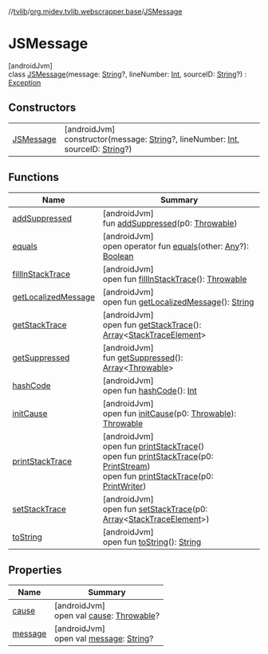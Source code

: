 //[tvlib](../../../index.md)/[org.mjdev.tvlib.webscrapper.base](../index.md)/[JSMessage](index.md)

# JSMessage

[androidJvm]\
class [JSMessage](index.md)(message: [String](https://kotlinlang.org/api/latest/jvm/stdlib/kotlin/-string/index.html)?, lineNumber: [Int](https://kotlinlang.org/api/latest/jvm/stdlib/kotlin/-int/index.html), sourceID: [String](https://kotlinlang.org/api/latest/jvm/stdlib/kotlin/-string/index.html)?) : [Exception](https://developer.android.com/reference/kotlin/java/lang/Exception.html)

## Constructors

| | |
|---|---|
| [JSMessage](-j-s-message.md) | [androidJvm]<br>constructor(message: [String](https://kotlinlang.org/api/latest/jvm/stdlib/kotlin/-string/index.html)?, lineNumber: [Int](https://kotlinlang.org/api/latest/jvm/stdlib/kotlin/-int/index.html), sourceID: [String](https://kotlinlang.org/api/latest/jvm/stdlib/kotlin/-string/index.html)?) |

## Functions

| Name | Summary |
|---|---|
| [addSuppressed](../../org.mjdev.tvlib.webscrapper.select/-element-not-found-exception/index.md#282858770%2FFunctions%2F-1596939238) | [androidJvm]<br>fun [addSuppressed](../../org.mjdev.tvlib.webscrapper.select/-element-not-found-exception/index.md#282858770%2FFunctions%2F-1596939238)(p0: [Throwable](https://kotlinlang.org/api/latest/jvm/stdlib/kotlin/-throwable/index.html)) |
| [equals](../../org.mjdev.tvlib.webscrapper.select/-element-not-found-exception/index.md#585090901%2FFunctions%2F-1596939238) | [androidJvm]<br>open operator fun [equals](../../org.mjdev.tvlib.webscrapper.select/-element-not-found-exception/index.md#585090901%2FFunctions%2F-1596939238)(other: [Any](https://kotlinlang.org/api/latest/jvm/stdlib/kotlin/-any/index.html)?): [Boolean](https://kotlinlang.org/api/latest/jvm/stdlib/kotlin/-boolean/index.html) |
| [fillInStackTrace](../../org.mjdev.tvlib.webscrapper.select/-element-not-found-exception/index.md#-1102069925%2FFunctions%2F-1596939238) | [androidJvm]<br>open fun [fillInStackTrace](../../org.mjdev.tvlib.webscrapper.select/-element-not-found-exception/index.md#-1102069925%2FFunctions%2F-1596939238)(): [Throwable](https://kotlinlang.org/api/latest/jvm/stdlib/kotlin/-throwable/index.html) |
| [getLocalizedMessage](../../org.mjdev.tvlib.webscrapper.select/-element-not-found-exception/index.md#1043865560%2FFunctions%2F-1596939238) | [androidJvm]<br>open fun [getLocalizedMessage](../../org.mjdev.tvlib.webscrapper.select/-element-not-found-exception/index.md#1043865560%2FFunctions%2F-1596939238)(): [String](https://kotlinlang.org/api/latest/jvm/stdlib/kotlin/-string/index.html) |
| [getStackTrace](../../org.mjdev.tvlib.webscrapper.select/-element-not-found-exception/index.md#2050903719%2FFunctions%2F-1596939238) | [androidJvm]<br>open fun [getStackTrace](../../org.mjdev.tvlib.webscrapper.select/-element-not-found-exception/index.md#2050903719%2FFunctions%2F-1596939238)(): [Array](https://kotlinlang.org/api/latest/jvm/stdlib/kotlin/-array/index.html)&lt;[StackTraceElement](https://developer.android.com/reference/kotlin/java/lang/StackTraceElement.html)&gt; |
| [getSuppressed](../../org.mjdev.tvlib.webscrapper.select/-element-not-found-exception/index.md#672492560%2FFunctions%2F-1596939238) | [androidJvm]<br>fun [getSuppressed](../../org.mjdev.tvlib.webscrapper.select/-element-not-found-exception/index.md#672492560%2FFunctions%2F-1596939238)(): [Array](https://kotlinlang.org/api/latest/jvm/stdlib/kotlin/-array/index.html)&lt;[Throwable](https://kotlinlang.org/api/latest/jvm/stdlib/kotlin/-throwable/index.html)&gt; |
| [hashCode](../../org.mjdev.tvlib.webscrapper.select/-element-not-found-exception/index.md#1794629105%2FFunctions%2F-1596939238) | [androidJvm]<br>open fun [hashCode](../../org.mjdev.tvlib.webscrapper.select/-element-not-found-exception/index.md#1794629105%2FFunctions%2F-1596939238)(): [Int](https://kotlinlang.org/api/latest/jvm/stdlib/kotlin/-int/index.html) |
| [initCause](../../org.mjdev.tvlib.webscrapper.select/-element-not-found-exception/index.md#-418225042%2FFunctions%2F-1596939238) | [androidJvm]<br>open fun [initCause](../../org.mjdev.tvlib.webscrapper.select/-element-not-found-exception/index.md#-418225042%2FFunctions%2F-1596939238)(p0: [Throwable](https://kotlinlang.org/api/latest/jvm/stdlib/kotlin/-throwable/index.html)): [Throwable](https://kotlinlang.org/api/latest/jvm/stdlib/kotlin/-throwable/index.html) |
| [printStackTrace](../../org.mjdev.tvlib.webscrapper.select/-element-not-found-exception/index.md#-1769529168%2FFunctions%2F-1596939238) | [androidJvm]<br>open fun [printStackTrace](../../org.mjdev.tvlib.webscrapper.select/-element-not-found-exception/index.md#-1769529168%2FFunctions%2F-1596939238)()<br>open fun [printStackTrace](../../org.mjdev.tvlib.webscrapper.select/-element-not-found-exception/index.md#1841853697%2FFunctions%2F-1596939238)(p0: [PrintStream](https://developer.android.com/reference/kotlin/java/io/PrintStream.html))<br>open fun [printStackTrace](../../org.mjdev.tvlib.webscrapper.select/-element-not-found-exception/index.md#1175535278%2FFunctions%2F-1596939238)(p0: [PrintWriter](https://developer.android.com/reference/kotlin/java/io/PrintWriter.html)) |
| [setStackTrace](../../org.mjdev.tvlib.webscrapper.select/-element-not-found-exception/index.md#2135801318%2FFunctions%2F-1596939238) | [androidJvm]<br>open fun [setStackTrace](../../org.mjdev.tvlib.webscrapper.select/-element-not-found-exception/index.md#2135801318%2FFunctions%2F-1596939238)(p0: [Array](https://kotlinlang.org/api/latest/jvm/stdlib/kotlin/-array/index.html)&lt;[StackTraceElement](https://developer.android.com/reference/kotlin/java/lang/StackTraceElement.html)&gt;) |
| [toString](../../org.mjdev.tvlib.webscrapper.select/-element-not-found-exception/index.md#1616463040%2FFunctions%2F-1596939238) | [androidJvm]<br>open fun [toString](../../org.mjdev.tvlib.webscrapper.select/-element-not-found-exception/index.md#1616463040%2FFunctions%2F-1596939238)(): [String](https://kotlinlang.org/api/latest/jvm/stdlib/kotlin/-string/index.html) |

## Properties

| Name | Summary |
|---|---|
| [cause](../../org.mjdev.tvlib.webscrapper.select/-element-not-found-exception/index.md#-654012527%2FProperties%2F-1596939238) | [androidJvm]<br>open val [cause](../../org.mjdev.tvlib.webscrapper.select/-element-not-found-exception/index.md#-654012527%2FProperties%2F-1596939238): [Throwable](https://kotlinlang.org/api/latest/jvm/stdlib/kotlin/-throwable/index.html)? |
| [message](../../org.mjdev.tvlib.webscrapper.select/-element-not-found-exception/index.md#1824300659%2FProperties%2F-1596939238) | [androidJvm]<br>open val [message](../../org.mjdev.tvlib.webscrapper.select/-element-not-found-exception/index.md#1824300659%2FProperties%2F-1596939238): [String](https://kotlinlang.org/api/latest/jvm/stdlib/kotlin/-string/index.html)? |
